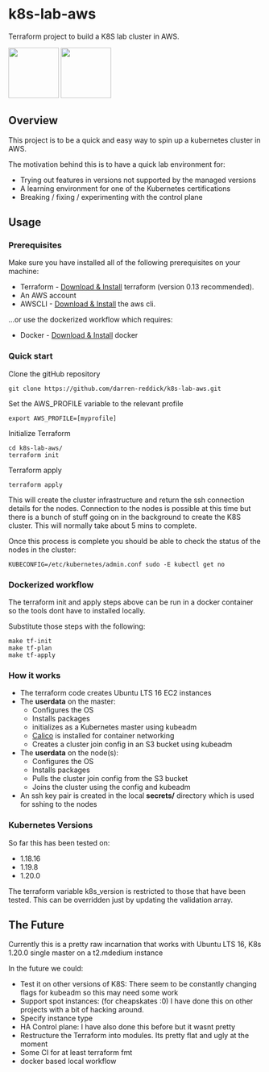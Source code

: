 # k8s-lab-aws

Terraform project to build a K8S lab cluster in AWS.

<p style align="left">
<img width="100" height="100" src="https://kubernetes.io/images/favicon.png">
<img width="100" height="100" src="https://static8.depositphotos.com/1479444/945/v/950/depositphotos_9450328-stock-illustration-mad-professor.jpg">
</p>

## Overview

This project is to be a quick and easy way to spin up a kubernetes cluster in AWS.

The motivation behind this is to have a quick lab environment for:
* Trying out features in versions not supported by the managed versions
* A learning environment for one of the Kubernetes certifications
* Breaking / fixing / experimenting with the control plane


## Usage

### Prerequisites

Make sure you have installed all of the following prerequisites on your machine:

* Terraform - [Download & Install](https://www.terraform.io/downloads.html) terraform (version 0.13 recommended). 
* An AWS account
* AWSCLI - [Download & Install](https://aws.amazon.com/cli/) the aws cli.

...or use the dockerized workflow which requires:

* Docker - [Download & Install](https://docs.docker.com/get-docker/) docker

### Quick start

Clone the gitHub repository

```
git clone https://github.com/darren-reddick/k8s-lab-aws.git
```

Set the AWS_PROFILE variable to the relevant profile
```
export AWS_PROFILE=[myprofile]
```

Initialize Terraform

```
cd k8s-lab-aws/
terraform init
```

Terraform apply
```
terraform apply
```

This will create the cluster infrastructure and return the ssh connection details for the nodes. 
Connection to the nodes is possible at this time but there is a bunch of stuff going on in the background to create the K8S cluster. This will normally take about 5 mins to complete.

Once this process is complete you should be able to check the status of the nodes in the cluster:
```
KUBECONFIG=/etc/kubernetes/admin.conf sudo -E kubectl get no
```

### Dockerized workflow

The terraform init and apply steps above can be run in a docker container so the tools dont have to installed locally.

Substitute those steps with the following:

```
make tf-init
make tf-plan
make tf-apply
```


### How it works

* The terraform code creates Ubuntu LTS 16 EC2 instances
* The **userdata** on the master:
    * Configures the OS
    * Installs packages
    * initializes as a Kubernetes master using kubeadm
    * [Calico](https://www.projectcalico.org/) is installed for container networking 
    * Creates a cluster join config in an S3 bucket using kubeadm
* The **userdata** on the node(s):
    * Configures the OS
    * Installs packages
    * Pulls the cluster join config from the S3 bucket
    * Joins the cluster using the config and kubeadm
* An ssh key pair is created in the local **secrets/** directory which is used for sshing to the nodes

### Kubernetes Versions

So far this has been tested on:
* 1.18.16
* 1.19.8
* 1.20.0

The terraform variable k8s_version is restricted to those that have been tested. This can be overridden just by updating the validation array.

## The Future

Currently this is a pretty raw incarnation that works with Ubuntu LTS 16, K8s 1.20.0 single master on a t2.mdedium instance

In the future we could:

* Test it on other versions of K8S: There seem to be constantly changing flags for kubeadm so this may need some work
* Support spot instances: (for cheapskates :0) I have done this on other projects with a bit of hacking around.
* Specify instance type
* HA Control plane: I have also done this before but it wasnt pretty
* Restructure the Terraform into modules. Its pretty flat and ugly at the moment
* Some CI for at least terraform fmt
* docker based local workflow




